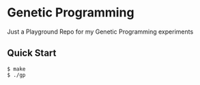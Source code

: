 # Genetic Programming

Just a Playground Repo for my Genetic Programming experiments

## Quick Start

```console
$ make
$ ./gp
```
